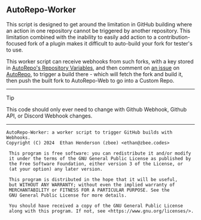 ## AutoRepo-Worker

This script is designed to get around the limitation in GitHub building where an action in one repository
cannot be triggered by another repository.
This limitation combined with the inability to easily add action to a contribution-focused fork of a plugin
makes it difficult to auto-build your fork for tester's to use.

This worker script can receive webhooks from such forks, with a key stored in
[AutoRepo's Repository Variables](https://github.com/Just-Some-Plugins/AutoRepo/settings/variables/actions),
and then comment on [an issue](https://github.com/Just-Some-Plugins/AutoRepo/issues/1) on
[AutoRepo](https://github.com/Just-Some-Plugins/AutoRepo), to trigger a build there - which will fetch
the fork and build it, then push the built fork to AutoRepo-Web to go into a Custom Repo.

---

> [!TIP]
> This code should only ever need to change with Github Webhook, Github API, or Discord Webhook changes.

---

    AutoRepo-Worker: a worker script to trigger GitHub builds with Webhooks.
    Copyright (C) 2024  Ethan Henderson (zbee) <ethan@zbee.codes>

     This program is free software: you can redistribute it and/or modify
     it under the terms of the GNU General Public License as published by
     the Free Software Foundation, either version 3 of the License, or
     (at your option) any later version.

     This program is distributed in the hope that it will be useful,
     but WITHOUT ANY WARRANTY; without even the implied warranty of
     MERCHANTABILITY or FITNESS FOR A PARTICULAR PURPOSE. See the
     GNU General Public License for more details.

     You should have received a copy of the GNU General Public License
     along with this program. If not, see <https://www.gnu.org/licenses/>. 